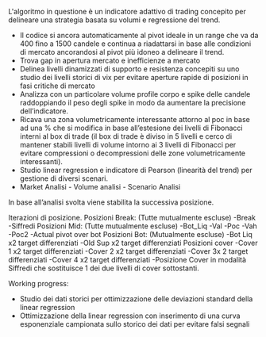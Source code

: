 L'algoritmo in questione è un indicatore adattivo di trading concepito per delineare una strategia basata su volumi e regressione del trend.

- Il codice si ancora automaticamente al pivot ideale in un range che va da 400 fino a 1500 candele e continua a riadattarsi in base alle condizioni di mercato ancorandosi al pivot più idoneo a delineare il trend.
- Trova gap in apertura mercato e inefficienze a mercato
- Delinea livelli dinamizzati di supporto e resistenza concepiti su uno studio dei livelli storici di vix per evitare aperture rapide di posizioni in fasi critiche di mercato
- Analizza con un particolare volume profile corpo e spike delle candele raddoppiando il peso degli spike in modo da aumentare la precisione dell’indicatore. 
- Ricava una zona volumetricamente interessante attorno al poc in base ad una % che si modifica in base all’estesione dei livelli di Fibonacci interni al box di trade (il box di trade è diviso in 5 livelli e cerco di mantener stabili livelli di volume   intorno ai 3 livelli di Fibonacci per evitare compressioni o decompressioni delle zone volumetricamente interessanti).
- Studio linear regression e indicatore di Pearson (linearità del trend) per gestione di diversi scenari.
- Market Analisi - Volume analisi - Scenario Analisi

In base all’analisi svolta viene stabilita la successiva posizione.


Iterazioni di posizione.
Posizioni Break: (Tutte mutualmente escluse)
-Break
-Siffredi
Posizioni Mid: (Tutte mutualmente escluse)
-Bot_Liq
-Val
-Poc
-Vah
-Poc2
-Actual pivot over bot
Posizioni Bot: (Mutualmente escluse)
-Bot Liq x2 target differenziati
-Old Sup x2 target differenziati
Posizioni cover
-Cover 1 x2 target differenziati
-Cover 2 x2 target differenziati
-Cover 3x 2 target differenziati
-Cover 4 x2 target differenziati
-Posizione Cover in modalità Siffredi che sostituisce 1 dei due livelli di cover sottostanti.

Working progress:

- Studio dei dati storici per ottimizzazione delle deviazioni standard della linear regression
- Ottimizzazione della linear regression con inserimento di una curva esponenziale campionata sullo storico dei dati per evitare falsi segnali
